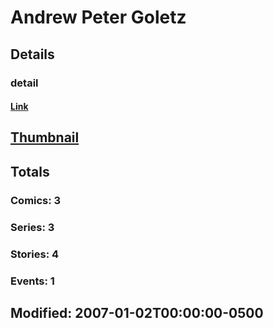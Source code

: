 # Andrew Peter Goletz 
## Details
### detail
#### [Link](http://marvel.com/comics/creators/8030/andrew_peter_goletz?utm_campaign=apiRef&utm_source=225578a89fc76f3d20fbffda5d17a88d)
## [Thumbnail](http://i.annihil.us/u/prod/marvel/i/mg/b/40/image_not_available.jpg)
## Totals
### Comics: 3
### Series: 3
### Stories: 4
### Events: 1
## Modified: 2007-01-02T00:00:00-0500